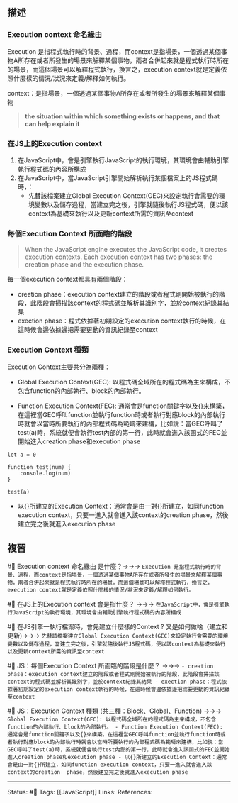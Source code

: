 
## 描述
### Execution context 命名緣由
Execution 是指程式執行時的背景、過程，而context是指場景，一個透過某個事物A所存在或者所發生的場景來解釋某個事物，兩者合併起來就是程式執行時所在的場景，而這個場景可以解釋程式執行，換言之，execution context就是定義依照什麼樣的情況/狀況來定義/解釋如何執行。


context：是指場景，一個透過某個事物A所存在或者所發生的場景來解釋某個事物
> **the situation within which something exists or happens, and that can help explain it**


### 在JS上的Execution context
1. 在JavaScript中，會是引擎執行JavaScript的執行環境，其環境會由輔助引擎執行程式碼的內容所構成
2. 在JavaScript中，當JavaScript引擎開始解析執行某個檔案上的JS程式碼時，：
	 - 先替該檔案建立Global Execution Context(GEC)來設定執行會需要的環境變數以及儲存過程，當建立完之後，引擎就隨後執行JS程式碼，便以該context為基礎來執行以及更新context所需的資訊至context


### 每個Execution Context 所面臨的階段
> When the JavaScript engine executes the JavaScript code, it creates execution contexts. Each execution context has two phases: the creation phase and the execution phase.

每一個execution context都具有兩個階段：
- creation phase：execution context建立的階段或者程式剛開始被執行的階段，此階段會掃描該context的程式碼並解析其識別字，並於context紀錄其結果
- exection phase：程式依據著初期設定的execution context執行的時候，在這時候會邊依據邊把需要更動的資訊紀錄至context

### Execution Context 種類
Execution Context主要共分為兩種：

- Global Execution Context(GEC): 以程式碼全域所在的程式碼為主來構成，不包含function的內部執行、block的內部執行。

- Function Execution Context(FEC):  通常會是function關鍵字以及{}來構築，在這裡當GEC呼叫function並執行function時或者執行對應block的內部執行時就會以當時所要執行的內部程式碼為範疇來建構，比如説：當GEC呼叫了test(a)時，系統就便會執行test內部的第一行，此時就會進入該函式的FEC並開始進入creation phase和execution phase

```
let a = 0

function test(num) {
	console.log(num)
}

test(a)
```

- 以{}所建立的Execution Context：通常會是由一對{}所建立，如同function execution context，只要一進入就會進入該context的creation  phase，然後建立完之後就進入execution phase

## 複習

#🧠 Execution context 命名緣由 是什麼？->->-> `Execution 是指程式執行時的背景、過程，而context是指場景，一個透過某個事物A所存在或者所發生的場景來解釋某個事物，兩者合併起來就是程式執行時所在的場景，而這個場景可以解釋程式執行，換言之，execution context就是定義依照什麼樣的情況/狀況來定義/解釋如何執行。`
<!--SR:!2022-07-05,10,250-->

#🧠 在JS上的Execution context 會是指什麼？ ->->-> `在JavaScript中，會是引擎執行JavaScript的執行環境，其環境會由輔助引擎執行程式碼的內容所構成`
<!--SR:!2022-07-23,25,250-->

#🧠 在JS引擎一執行檔案時，會先建立什麼樣的Context ? 又是如何做啥（建立和更新)->->-> `先替該檔案建立Global Execution Context(GEC)來設定執行會需要的環境變數以及儲存過程，當建立完之後，引擎就隨後執行JS程式碼，便以該context為基礎來執行以及更新context所需的資訊至context`
<!--SR:!2022-07-24,26,250-->

#🧠 JS：每個Execution Context 所面臨的階段是什麼？ ->->-> `- creation phase：execution context建立的階段或者程式剛開始被執行的階段，此階段會掃描該context的程式碼並解析其識別字，並於context紀錄其結果 - exection phase：程式依據著初期設定的execution context執行的時候，在這時候會邊依據邊把需要更動的資訊紀錄至context`
<!--SR:!2022-07-27,28,250-->

#🧠 JS：Execution Context 種類 (共三種：Block、Global、Function) ->->-> `Global Execution Context(GEC): 以程式碼全域所在的程式碼為主來構成，不包含function的內部執行、block的內部執行。 - Function Execution Context(FEC):  通常會是function關鍵字以及{}來構築，在這裡當GEC呼叫function並執行function時或者執行對應block的內部執行時就會以當時所要執行的內部程式碼為範疇來建構，比如説：當GEC呼叫了test(a)時，系統就便會執行test內部的第一行，此時就會進入該函式的FEC並開始進入creation phase和execution phase - 以{}所建立的Execution Context：通常會是由一對{}所建立，如同function execution context，只要一進入就會進入該context的creation  phase，然後建立完之後就進入execution phase`
<!--SR:!2022-07-16,20,250-->


---
Status: #🌱 
Tags:
[[JavaScript]]
Links:
References: